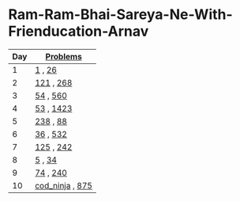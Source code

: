 # Ram-Ram-Bhai-Sareya-Ne-With-Frienducation-Arnav

| Day | [ Problems ]( https://leetcode.com/problemset/ )                                                                                                    |
| --- | ----                                                                                                                                                |
| 1   | [1](./day_1/1.two-sum-python3.py)                             , [26](./day_1/26.remove-duplicates-from-sorted-array-python3.py)                     |
| 2   | [121](./day_2/121.best-time-to-buy-and-sell-stock-python3.py) , [268](./day_2/268.missing-number-python3.py)                                        |
| 3   | [54](./day_3/54.spiral-matrix-python3.py)                     , [560](./day_3/560.subarray-sum-equals-k-python3.py)                                 |
| 4   | [53](./day_4/53.maximum-subarray-python3.py)                  , [1423](./day_4/1423.maximum-points-you-can-obtain-from-cards-python3.py)            |
| 5   | [238](./day_5/238.product-of-array-except-self-python3.py)    , [88](./day_5/88.merge-sorted-array-python3.py)                                      |
| 6   | [36](./day_6/36.valid-sudoku-python3.py)                      , [532](./day_6/532.k-diff-pairs-in-an-array-python3.py)                              |
| 7   | [125](./day_7/125.valid-palindrome-python3.py)                , [242](./day_7/242.valid-anagram-python3.py)                                         |
| 8   | [5](./day_8/5.longest-palindromic-substring-python3.py)       , [34](./day_8/34.find-first-and-last-position-of-element-in-sorted-array-python3.py) |
| 9   | [74](./day_9/74.search-a-2d-matrix-python3.py)                , [240](./day_9/240.search-a-2d-matrix-ii-python3.py)                                 |
| 10  | [cod_ninja](./day_10/allocate_books.py)                       , [875](./day_10/875.koko-eating-bananas-python3.py)                                  |
